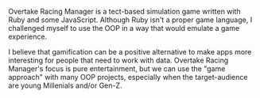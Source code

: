 Overtake Racing Manager is a tect-based simulation game written with Ruby and some JavaScript. Although Ruby isn't a proper game language, I challenged myself to use the OOP in a way that would emulate a game experience.

I believe that gamification can be a positive alternative to make apps more interesting for people that need to work with data. Overtake Racing Manager's focus is pure entertainment, but we can use the "game approach" with many OOP projects, especially when the target-audience are young Millenials and/or Gen-Z.
